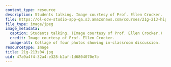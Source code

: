 ```yaml
---
content_type: resource
description: Students talking. Image courtesy of Prof. Ellen Crocker.
file: https://ol-ocw-studio-app-qa.s3.amazonaws.com/courses/21g-213-high-intermediate-academic-communication-spring-2004/47a9a4f432a4e328b2af1d6804070e7b_21g-213s04.jpg
file_type: image/jpeg
image_metadata:
  caption: Students talking. (Image courtesy of Prof. Ellen Crocker.)
  credit: Image courtesy of Prof. Ellen Crocker.
  image-alt: Collage of four photos showing in-classroom discussion.
resourcetype: Image
title: 21g-213s04.jpg
uid: 47a9a4f4-32a4-e328-b2af-1d6804070e7b
---
```

